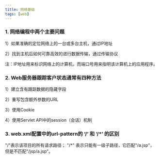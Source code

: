 ```yaml
---
title: 网络基础
tags: [web]
---
```


### 1. 网络编程中两个主要问题
1）如果准确的定位网络上的一台或多台主机，通过IP地址

2）找到主机后如何可靠高效的进行数据传输，通过传输协议

注：IP地址用来标识网络上的计算机，而端口号用来指明该计算机上的应用程序。

### 2. Web服务器跟踪客户状态通常有四种方法
1）建立含有跟踪数据的隐藏字段

2）重写包含额外参数的URL

3）使用Cookie

4）使用Servlet API中的session（会话）机制

### 3. web.xml配置中的url-pattern的 ‘/’ 和 ‘/*’ 的区别 
"/"表示该项目的所有请求路径； "/*" 表示只能有一级子路径，它匹配"/a.jsp"，但是不匹配"/jsp/a.jsp"。